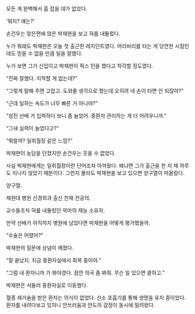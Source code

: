 모든 게 완벽해서 흠 잡을 데가 없었다.

‘뭐지? 얘는?’

손건우는 맞은편에 앉은 박재현을 보고 혀를 내둘렀다.

누가 뭐래도 박재현은 오늘 첫 출근한 레지던트였다. 어리바리를 타는 게 당연한 시점인데도 믿을 수 없을 만큼 일을 잘했다.

누가 보면 그가 신입이고 박재현이 픽스 턴을 했다고 착각할 정도였다.

“진짜 잘했다. 지적할 게 없는데?”

“그렇게 말해 주면 고맙고. 도와줄 생각으로 했는데 오히려 네 손이 타면 안 되잖아?”

“근데 일하는 속도가 너무 빠른 거 아니야?”

“성진 선배 거 입력하다 보니 좀 늘었어. 중환자 관리하는 게 더 어려우니까.”

“그새 실력이 늘었다고?”

“뭐랄까? 일취월장 같은 느낌?”

박재현이 농담을 던졌지만 손건우는 웃을 수 없었다.

사실 박재현에게는 일취월장이란 단어조차 아까웠다. 왜냐면 그가 출근을 한 지 채 하루도 지나지 않았기 때문이다. 그런지 몰라도 박재현을 보고 있으면 양구열이 떠올랐다.

양구열.

제원대 병원 신경외과 출신 천재 전공의.

교수들조차 혀를 내둘렀던 악마의 재능 소유자.

만약 선배가 아직까지 병원에 남았다면 박재현을 어떻게 평가했을까.

“수술은 어땠어?”

박재현의 질문에 상념이 깨졌다.

“잘 끝났지. 지금 중환자실에서 회복 중이야.”

“그럼 내 환자니까 가 봐야겠다. 잠깐 의국 좀 봐줘. 무슨 일 있으면 콜하고.”

박재현은 서둘러 중환자실로 이동했다.

혈종 제거술을 받은 환자는 의식이 없었다. 산소 호흡기를 통해 생명을 유지 중이었다. 환자를 내려다보고 있자니 안쓰러움과 안도의 감정이 동시에 밀려왔다.